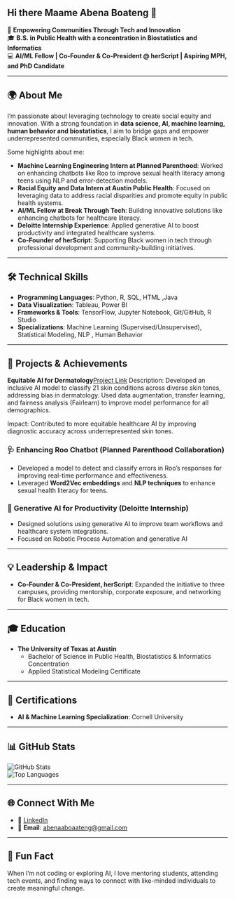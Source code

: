 ## Hi there Maame Abena Boateng 👋
 
🌟 **Empowering Communities Through Tech and Innovation**  
🎓 **B.S. in Public Health with a concentration in Biostatistics and Informatics**  
💻 **AI/ML Fellow | Co-Founder & Co-President @ herScript | Aspiring MPH, and PhD Candidate**  

---

## 🌍 About Me
I’m passionate about leveraging technology to create social equity and innovation. With a strong foundation in **data science, AI, machine learning, human behavior and biostatistics**, I aim to bridge gaps and empower underrepresented communities, especially Black women in tech.

Some highlights about me:
- **Machine Learning Engineering Intern at Planned Parenthood**: Worked on enhancing chatbots like Roo to improve sexual health literacy among teens using NLP and error-detection models.
- **Racial Equity and Data Intern at Austin Public Health**: Focused on leveraging data to address racial disparities and promote equity in public health systems.
- **AI/ML Fellow at Break Through Tech**: Building innovative solutions like enhancing chatbots for healthcare literacy.
- **Deloitte Internship Experience**: Applied generative AI to boost productivity and integrated healthcare systems.
- **Co-Founder of herScript**: Supporting Black women in tech through professional development and community-building initiatives.


---

## 🛠️ Technical Skills
- **Programming Languages**: Python, R, SQL, HTML ,Java 
- **Data Visualization**: Tableau, Power BI  
- **Frameworks & Tools**: TensorFlow, Jupyter Notebook, Git/GitHub, R Studio  
- **Specializations**: Machine Learning (Supervised/Unsupervised), Statistical Modeling, NLP , Human Behavior 

---

## 🚀 Projects & Achievements

**Equitable AI for Dermatology**[Project Link](https://github.com/Shahed4/AJL-Team-SPF)
Description: Developed an inclusive AI model to classify 21 skin conditions across diverse skin tones, addressing bias in dermatology. Used data augmentation, transfer learning, and fairness analysis (Fairlearn) to improve model performance for all demographics.

Impact: Contributed to more equitable healthcare AI by improving diagnostic accuracy across underrepresented skin tones.
### 🩺 **Enhancing Roo Chatbot** (Planned Parenthood Collaboration)  
- Developed a model to detect and classify errors in Roo’s responses for improving real-time performance and effectiveness.  
- Leveraged **Word2Vec embeddings** and **NLP techniques** to enhance sexual health literacy for teens.  

### 🤖 **Generative AI for Productivity** (Deloitte Internship)  
- Designed solutions using generative AI to improve team workflows and healthcare system integrations.  
- Focused on Robotic Process Automation and generative AI

---

## 💡 Leadership & Impact
- **Co-Founder & Co-President, herScript**: Expanded the initiative to three campuses, providing mentorship, corporate exposure, and networking for Black women in tech.  

---

## 🎓 Education
- **The University of Texas at Austin**  
  - Bachelor of Science in Public Health, Biostatistics & Informatics Concentration  
  - Applied Statistical Modeling Certificate  

---

## 🌟 Certifications
- **AI & Machine Learning Specialization**: Cornell University


---

## 📊 GitHub Stats  
![GitHub Stats](https://github-readme-stats.vercel.app/api?username=maameboateng&show_icons=true&theme=radical)  
![Top Languages](https://github-readme-stats.vercel.app/api/top-langs/?username=maameboateng&layout=compact&theme=radical)

---

## 🌐 Connect With Me  
- 💼 [LinkedIn](https://www.linkedin.com/in/maame-abena-boateng/)  
- 📧 **Email**: [abenaaboaateng@gmail.com](mailto:abenaaboaateng@gmail.com)  


---

## 🎉 Fun Fact  
When I’m not coding or exploring AI, I love mentoring students, attending tech events, and finding ways to connect with like-minded individuals to create meaningful change.


